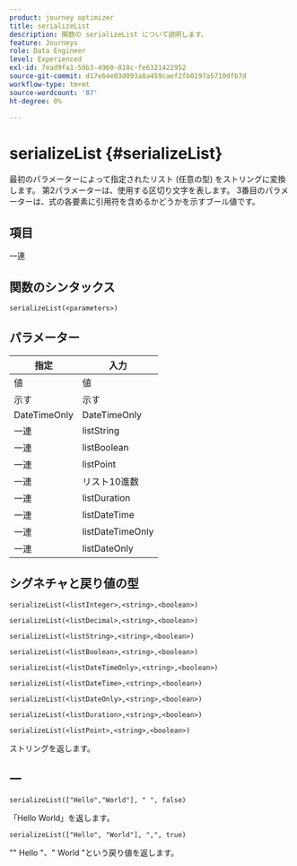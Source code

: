 ```yaml
---
product: journey optimizer
title: serializeList
description: 関数の serializeList について説明します。
feature: Journeys
role: Data Engineer
level: Experienced
exl-id: 7ead9fa1-59b3-4960-818c-fe6321422952
source-git-commit: d17e64e03d093a8a459caef2fb0197a5710dfb7d
workflow-type: tm+mt
source-wordcount: '87'
ht-degree: 0%

---
```


# serializeList {#serializeList}

最初のパラメーターによって指定されたリスト (任意の型) をストリングに変換します。 第2パラメーターは、使用する区切り文字を表します。 3番目のパラメーターは、式の各要素に引用符を含めるかどうかを示すブール値です。

## 項目

一連

## 関数のシンタックス

`serializeList(<parameters>)`

## パラメーター

| 指定 | 入力 |
|-----------|------------------|
| 値 | 値 |
| 示す | 示す |
| DateTimeOnly | DateTimeOnly |
| 一連 | listString |
| 一連 | listBoolean |
| 一連 | listPoint |
| 一連 | リスト10進数 |
| 一連 | listDuration |
| 一連 | listDateTime |
| 一連 | listDateTimeOnly |
| 一連 | listDateOnly |

## シグネチャと戻り値の型

`serializeList(<listInteger>,<string>,<boolean>)`

`serializeList(<listDecimal>,<string>,<boolean>)`

`serializeList(<listString>,<string>,<boolean>)`

`serializeList(<listBoolean>,<string>,<boolean>)`

`serializeList(<listDateTimeOnly>,<string>,<boolean>)`

`serializeList(<listDateTime>,<string>,<boolean>)`

`serializeList(<listDateOnly>,<string>,<boolean>)`

`serializeList(<listDuration>,<string>,<boolean>)`

`serializeList(<listPoint>,<string>,<boolean>)`

ストリングを返します。

## 一

`serializeList(["Hello","World"], " ", false)`

「Hello World」を返します。

`serializeList(["Hello", "World"], ",", true)`

&quot;&quot; Hello &quot;、&quot; World &quot;という戻り値を返します。
